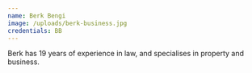 ```yaml
---
name: Berk Bengi
image: /uploads/berk-business.jpg
credentials: BB
---
```

Berk has 19 years of experience in law, and specialises in property and business.